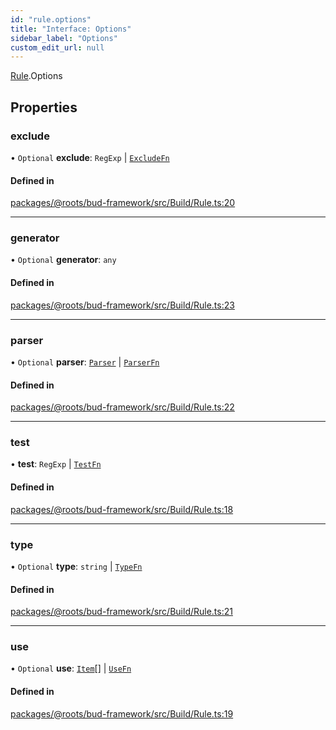 ```yaml
---
id: "rule.options"
title: "Interface: Options"
sidebar_label: "Options"
custom_edit_url: null
---
```


[Rule](../modules/rule.md).Options

## Properties

### exclude

• `Optional` **exclude**: `RegExp` \| [`ExcludeFn`](../modules/rule.md#excludefn)

#### Defined in

[packages/@roots/bud-framework/src/Build/Rule.ts:20](https://github.com/roots/bud/blob/c3cf697d/packages/@roots/bud-framework/src/Build/Rule.ts#L20)

___

### generator

• `Optional` **generator**: `any`

#### Defined in

[packages/@roots/bud-framework/src/Build/Rule.ts:23](https://github.com/roots/bud/blob/c3cf697d/packages/@roots/bud-framework/src/Build/Rule.ts#L23)

___

### parser

• `Optional` **parser**: [`Parser`](../modules/rule.md#parser) \| [`ParserFn`](../modules/rule.md#parserfn)

#### Defined in

[packages/@roots/bud-framework/src/Build/Rule.ts:22](https://github.com/roots/bud/blob/c3cf697d/packages/@roots/bud-framework/src/Build/Rule.ts#L22)

___

### test

• **test**: `RegExp` \| [`TestFn`](../modules/rule.md#testfn)

#### Defined in

[packages/@roots/bud-framework/src/Build/Rule.ts:18](https://github.com/roots/bud/blob/c3cf697d/packages/@roots/bud-framework/src/Build/Rule.ts#L18)

___

### type

• `Optional` **type**: `string` \| [`TypeFn`](../modules/rule.md#typefn)

#### Defined in

[packages/@roots/bud-framework/src/Build/Rule.ts:21](https://github.com/roots/bud/blob/c3cf697d/packages/@roots/bud-framework/src/Build/Rule.ts#L21)

___

### use

• `Optional` **use**: [`Item`](item.md)[] \| [`UseFn`](../modules/rule.md#usefn)

#### Defined in

[packages/@roots/bud-framework/src/Build/Rule.ts:19](https://github.com/roots/bud/blob/c3cf697d/packages/@roots/bud-framework/src/Build/Rule.ts#L19)
